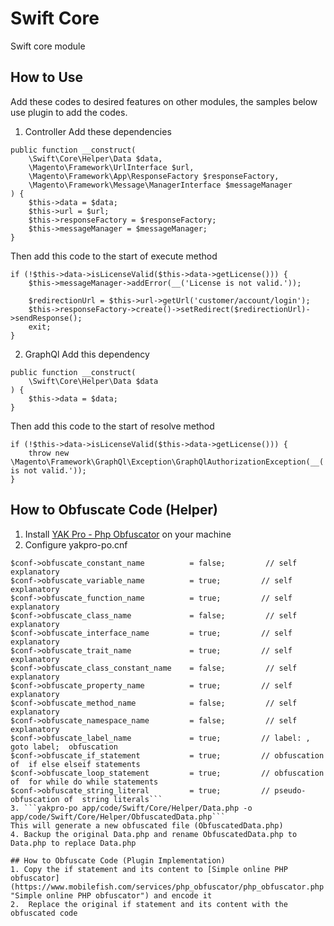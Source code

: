 # Swift Core
Swift core module

## How to Use
Add these codes to desired features on other modules, the samples below use plugin to add the codes.
1. Controller
Add these dependencies
```
public function __construct(
    \Swift\Core\Helper\Data $data,
    \Magento\Framework\UrlInterface $url,
    \Magento\Framework\App\ResponseFactory $responseFactory,
    \Magento\Framework\Message\ManagerInterface $messageManager
) {
    $this->data = $data;
    $this->url = $url;
    $this->responseFactory = $responseFactory;
    $this->messageManager = $messageManager;
}
```
Then add this code to the start of execute method
```
if (!$this->data->isLicenseValid($this->data->getLicense())) {
    $this->messageManager->addError(__('License is not valid.'));
    
    $redirectionUrl = $this->url->getUrl('customer/account/login');
    $this->responseFactory->create()->setRedirect($redirectionUrl)->sendResponse();
    exit;
}
```
2. GraphQl
Add this dependency
```
public function __construct(
    \Swift\Core\Helper\Data $data
) {
    $this->data = $data;
}
```
Then add this code to the start of resolve method
```
if (!$this->data->isLicenseValid($this->data->getLicense())) {
    throw new \Magento\Framework\GraphQl\Exception\GraphQlAuthorizationException(__('License is not valid.'));
}
```

## How to Obfuscate Code (Helper)
1. Install [YAK Pro - Php Obfuscator](https://github.com/pk-fr/yakpro-po "YAK Pro - Php Obfuscator") on your machine
2. Configure yakpro-po.cnf
```
$conf->obfuscate_constant_name          = false;         // self explanatory
$conf->obfuscate_variable_name          = true;         // self explanatory
$conf->obfuscate_function_name          = true;         // self explanatory
$conf->obfuscate_class_name             = false;         // self explanatory
$conf->obfuscate_interface_name         = true;         // self explanatory
$conf->obfuscate_trait_name             = true;         // self explanatory
$conf->obfuscate_class_constant_name    = false;         // self explanatory
$conf->obfuscate_property_name          = true;         // self explanatory
$conf->obfuscate_method_name            = false;         // self explanatory
$conf->obfuscate_namespace_name         = false;         // self explanatory
$conf->obfuscate_label_name             = true;         // label: , goto label;  obfuscation
$conf->obfuscate_if_statement           = true;         // obfuscation of  if else elseif statements
$conf->obfuscate_loop_statement         = true;         // obfuscation of  for while do while statements
$conf->obfuscate_string_literal         = true;         // pseudo-obfuscation of  string literals```
3. ```yakpro-po app/code/Swift/Core/Helper/Data.php -o app/code/Swift/Core/Helper/ObfuscatedData.php```
This will generate a new obfuscated file (ObfuscatedData.php)
4. Backup the original Data.php and rename ObfuscatedData.php to Data.php to replace Data.php

## How to Obfuscate Code (Plugin Implementation)
1. Copy the if statement and its content to [Simple online PHP obfuscator](https://www.mobilefish.com/services/php_obfuscator/php_obfuscator.php "Simple online PHP obfuscator") and encode it
2.  Replace the original if statement and its content with the obfuscated code